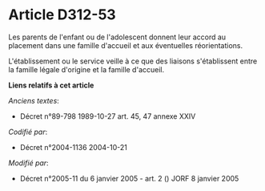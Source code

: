 # Article D312-53

Les parents de l'enfant ou de l'adolescent donnent leur accord au placement dans une famille d'accueil et aux éventuelles
réorientations.

L'établissement ou le service veille à ce que des liaisons s'établissent entre la famille légale d'origine et la famille
d'accueil.

**Liens relatifs à cet article**

_Anciens textes_:

  - Décret n°89-798 1989-10-27 art. 45, 47 annexe XXIV

_Codifié par_:

  - Décret n°2004-1136 2004-10-21

_Modifié par_:

  - Décret n°2005-11 du 6 janvier 2005 - art. 2 () JORF 8 janvier 2005
